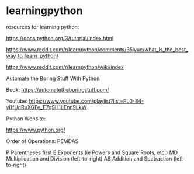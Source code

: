# learningpython

resources for learning python:

https://docs.python.org/3/tutorial/index.html

https://www.reddit.com/r/learnpython/comments/35iyuc/what_is_the_best_way_to_learn_python/
 
https://www.reddit.com/r/learnpython/wiki/index


Automate the Boring Stuff With Python

Book: https://automatetheboringstuff.com/

Youtube: https://www.youtube.com/playlist?list=PL0-84-yl1fUnRuXGFe_F7qSH1LEnn9LkW

Python Website:

https://www.python.org/


Order of Operations: PEMDAS

P
	Parentheses first
E
	Exponents (ie Powers and Square Roots, etc.)
MD
	Multiplication and Division (left-to-right)
AS
	Addition and Subtraction (left-to-right)
